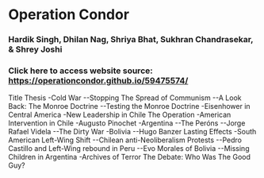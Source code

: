 # Operation Condor
### Hardik Singh, Dhilan Nag, Shriya Bhat, Sukhran Chandrasekar, & Shrey Joshi

### Click here to access website source: https://operationcondor.github.io/59475574/

Title
Thesis
-Cold War
--Stopping The Spread of Communism
--A Look Back: The Monroe Doctrine
--Testing the Monroe Doctrine
-Eisenhower in Central America
-New Leadership in Chile
The Operation
-American Intervention in Chile
-Augusto Pinochet
-Argentina
--The Peróns
--Jorge Rafael Videla
--The Dirty War
-Bolivia
--Hugo Banzer
Lasting Effects
-South American Left-Wing Shift
--Chilean anti-Neoliberalism Protests
--Pedro Castillo and Left-Wing rebound in Peru
--Evo Morales of Bolivia
--Missing Children in Argentina
-Archives of Terror
The Debate: Who Was The Good Guy?